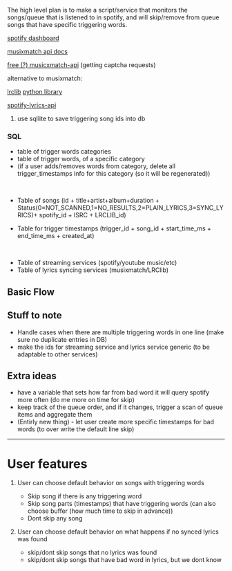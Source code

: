 The high level plan is to make a script/service that monitors the songs/queue that is listened to in spotify, and will skip/remove from queue songs that have specific triggering words.

[spotify dashboard](https://developer.spotify.com/dashboard/1184e319941f4bde926b43d9304e7d60)



[musixmatch api docs](https://docs.musixmatch.com/lyrics-api/introduction)

[free (?) musicxmatch-api](https://github.com/Strvm/musicxmatch-api)
(getting captcha requests)

alternative to musixmatch:

[lrclib](https://lrclib.net/docs)
[python library](https://github.com/Dr-Blank/lrclibapi)



[spotify-lyrics-api](https://github.com/akashrchandran/spotify-lyrics-api)



1) use sqllite to save triggering song ids into db 


### SQL
- table of trigger words categories
- table of trigger words, of a specific category
- (if a user adds/removes words from category, delete all trigger_timestamps info for this category (so it will be regenerated))

<br>

- Table of songs (id + title+artist+album+duration + Status(0=NOT_SCANNED,1=NO_RESULTS,2=PLAIN_LYRICS,3=SYNC_LYRICS)+ spotify_id + ISRC + LRCLIB_id)

- Table for trigger timestamps (trigger_id + song_id + start_time_ms + end_time_ms + created_at)

<br>

- Table of streaming services (spotify/youtube music/etc)
- Table of lyrics syncing services (musixmatch/LRClib)



## Basic Flow



## Stuff to note
- Handle cases when there are multiple triggering words in one line (make sure no duplicate entries in DB)
- make the ids for streaming service and lyrics service generic (to be adaptable to other services)

## Extra ideas
- have a variable that sets how far from bad word it will query spotify more often (do me more on time for skip)
- keep track of the queue order, and if it changes, trigger a scan of queue items and aggregate them
- (Entirly new thing) - let user create more specific timestamps for bad words (to over write the default line skip)


---

# User features
1) User can choose default behavior on songs with triggering words
    - Skip song if there is any triggering word
    - Skip song parts (timestamps) that have triggering words (can also choose buffer (how much time to skip in advance))
    - Dont skip any song

2) User can choose default behavior on what happens if no synced lyrics was found
    - skip/dont skip songs that no lyrics was found
    - skip/dont skip songs that have bad word in lyrics, but we dont know 